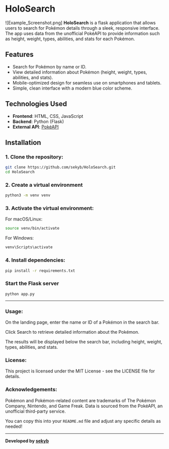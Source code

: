 # HoloSearch
![Example_Screenshot.png]
**HoloSearch** is a flask application that allows users to search for Pokémon details through a sleek, responsive interface. The app uses data from the unofficial PokéAPI to provide information such as height, weight, types, abilities, and stats for each Pokémon.

## Features

- Search for Pokémon by name or ID.
- View detailed information about Pokémon (height, weight, types, abilities, and stats).
- Mobile-optimized design for seamless use on smartphones and tablets.
- Simple, clean interface with a modern blue color scheme.

## Technologies Used

- **Frontend**: HTML, CSS, JavaScript
- **Backend**: Python (Flask)
- **External API**: [PokéAPI](https://pokeapi.co/)

## Installation

### 1. Clone the repository:

```bash
git clone https://github.com/sekyb/HoloSearch.git
cd HoloSearch
```
### 2. Create a virtual environment
```bash
python3 -m venv venv
```
### 3. Activate the virtual environment:
For macOS/Linux:
```bash
source venv/bin/activate
```
For Windows:

```bash
venv\Scripts\activate
```
### 4. Install dependencies:
```bash
pip install -r requirements.txt
```
### Start the Flask server
```
python app.py
```

---

### Usage:
On the landing page, enter the name or ID of a Pokémon in the search bar.

Click Search to retrieve detailed information about the Pokémon.

The results will be displayed below the search bar, including height, weight, types, abilities, and stats.

### License:
This project is licensed under the MIT License - see the LICENSE file for details.

### Acknowledgements:
Pokémon and Pokémon-related content are trademarks of The Pokémon Company, Nintendo, and Game Freak.
Data is sourced from the PokéAPI, an unofficial third-party service.

You can copy this into your `README.md` file and adjust any specific details as needed!

---

**Developed by [sekyb](https://github.com/sekyb)**